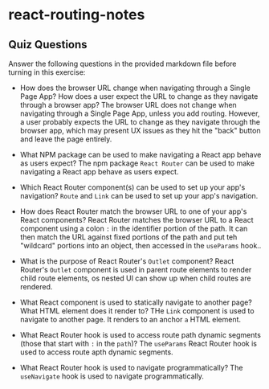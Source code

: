 # react-routing-notes

## Quiz Questions

Answer the following questions in the provided markdown file before turning in this exercise:

- How does the browser URL change when navigating through a Single Page App? How does a user expect the URL to change as they navigate through a browser app?
  The browser URL does not change when navigating through a Single Page App, unless you add routing. However, a user probably expects the URL to change as they navigate through the browser app, which may present UX issues as they hit the "back" button and leave the page entirely.

- What NPM package can be used to make navigating a React app behave as users expect?
  The npm package `React Router` can be used to make navigating a React app behave as users expect.

- Which React Router component(s) can be used to set up your app's navigation?
  `Route` and `Link` can be used to set up your app's navigation.

- How does React Router match the browser URL to one of your app's React components?
  React Router matches the browser URL to a React component using a colon `:` in the identifier portion of the path. It can then match the URL against fixed portions of the path and put teh "wildcard" portions into an object, then accessed in the `useParams` hook..

- What is the purpose of React Router's `Outlet` component?
  React Router's `Outlet` component is used in parent route elements to render child route elements, os nested UI can show up when child routes are rendered.

- What React component is used to statically navigate to another page? What HTML element does it render to?
  THe `Link` component is used to navigate to another page. It renders to an anchor `a` HTML element.

- What React Router hook is used to access route path dynamic segments (those that start with `:` in the `path`)?
  The `useParams` React Router hook is used to access route apth dynamic segments.

- What React Router hook is used to navigate programmatically?
  The `useNavigate` hook is used to navigate programmatically.
